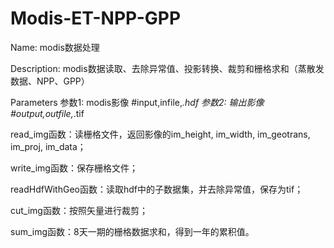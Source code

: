 # Modis-ET-NPP-GPP


Name:
    modis数据处理

Description:
    modis数据读取、去除异常值、投影转换、裁剪和栅格求和（蒸散发数据、NPP、GPP）

Parameters
    参数1: modis影像 #input,infile,*.hdf
    参数2: 输出影像 #output,outfile,*.tif

read_img函数：读栅格文件，返回影像的im_height, im_width, im_geotrans, im_proj, im_data；

write_img函数：保存栅格文件；

readHdfWithGeo函数：读取hdf中的子数据集，并去除异常值，保存为tif；

cut_img函数：按照矢量进行裁剪；

sum_img函数：8天一期的栅格数据求和，得到一年的累积值。
